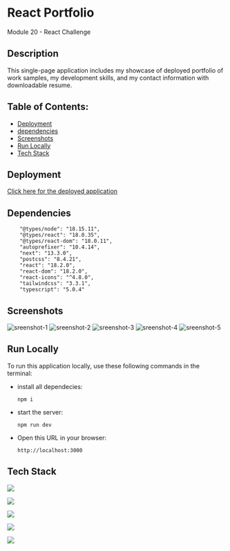 
#  React Portfolio

Module 20 - React Challenge

## Description
This single-page application includes my showcase of deployed portfolio of work samples, my development skills, and my contact information with downloadable resume.

 ## Table of Contents:  
- [Deployment](#deployment)  
- [dependencies](#dependencies)
- [Screenshots](#screenshots)
- [Run Locally](#run-locally)
- [Tech Stack](#tech-stack)



## Deployment

[Click here for the deployed application](https://mxu4321.github.io/react-portfolio-page/)


## Dependencies

```
    "@types/node": "18.15.11",
    "@types/react": "18.0.35",
    "@types/react-dom": "18.0.11",
    "autoprefixer": "10.4.14",
    "next": "13.3.0",
    "postcss": "8.4.21",
    "react": "18.2.0",
    "react-dom": "18.2.0",
    "react-icons": "^4.8.0",
    "tailwindcss": "3.3.1",
    "typescript": "5.0.4"
```
## Screenshots

![sreenshot-1](https://user-images.githubusercontent.com/112605297/231017452-c9cfe00b-5c98-4ab1-87bc-3fac5c94ef91.png)
![sreenshot-2](https://user-images.githubusercontent.com/112605297/231017453-baceb9ea-4ca8-4e4b-a8d9-0021f94e1323.png)
![sreenshot-3](https://user-images.githubusercontent.com/112605297/231017463-dda6b4da-175e-4312-b3e6-6ec839715fd2.png)
![sreenshot-4](https://user-images.githubusercontent.com/112605297/231017474-f8b65083-1d79-4a3a-a31b-5e7278726465.png)
![sreenshot-5](https://user-images.githubusercontent.com/112605297/231017483-7666ce39-6ed0-4423-b328-34276cfffecd.png)



## Run Locally

To run this application locally, use these following commands in the terminal:

* install all dependecies:
    ```
    npm i
    ```
    
* start the server:
    ```
    npm run dev
    ```
* Open this URL in your browser:
    ```
    http://localhost:3000
    ```


## Tech Stack

![](https://img.shields.io/badge/Node.js-Node.js-light?style=flat&logo=nodedotjs)

![](https://img.shields.io/badge/Style-TailwindCSS-00BFFF?style=flat&logo=tailwindcss)  

![](https://img.shields.io/badge/npm%20package-Next.js-white?style=plastic&logo=nextdotjs) 

![](https://img.shields.io/badge/npm%20package-React.js-61DAFB?style=flat&logo=react) 

![](https://img.shields.io/badge/npm%20package-TypeScript-1E90FF?style=for-the-badge&logo=typescript)

